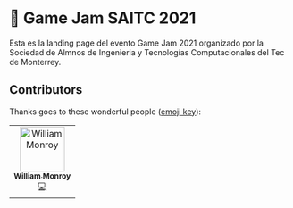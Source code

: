 # 👾 Game Jam SAITC 2021

Esta es la landing page del evento Game Jam 2021 organizado por la Sociedad de Almnos de Ingenieria y Tecnologías Computacionales del Tec de Monterrey.

## Contributors

Thanks goes to these wonderful people ([emoji key](https://allcontributors.org/docs/en/emoji-key)):

<table>
  <tr>
    <td align="center"><a href="https://github.com/william-monroy"><img src="https://avatars.githubusercontent.com/u/58092741?s=460&u=9046787a44c4aa8e703772d366ab9eadfc61d665&v=4" width="80px;" alt="William Monroy"/><br /><sub><b>William Monroy</b></sub></a><br />💻</td>
    
  </tr>
</table>
